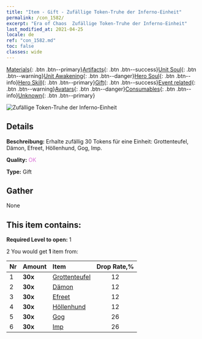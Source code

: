 ```yaml
---
title: "Item - Gift - Zufällige Token-Truhe der Inferno-Einheit"
permalink: /con_1582/
excerpt: "Era of Chaos  Zufällige Token-Truhe der Inferno-Einheit"
last_modified_at: 2021-04-25
locale: de
ref: "con_1582.md"
toc: false
classes: wide
---
```

 [Materials](/ItemsDE/){: .btn .btn--primary}[Artifacts](/ItemsDE/Artifacts/){: .btn .btn--success}[Unit Soul](/ItemsDE/UnitSoul/){: .btn .btn--warning}[Unit Awakening](/ItemsDE/UnitAwakening/){: .btn .btn--danger}[Hero Soul](/ItemsDE/HeroSoul/){: .btn .btn--info}[Hero Skill](/ItemsDE/HeroSkill/){: .btn .btn--primary}[Gift](/ItemsDE/Gift/){: .btn .btn--success}[Event related](/ItemsDE/Events/){: .btn .btn--warning}[Avatars](/ItemsDE/Avatars/){: .btn .btn--danger}[Consumables](/ItemsDE/Consumables/){: .btn .btn--info}[Unknown](/ItemsDE/Unknown/){: .btn .btn--primary}

 ![Zufällige Token-Truhe der Inferno-Einheit](/images/t/i_907198.png)

## Details
 **Beschreibung:** Erhalte zufällig 30 Tokens für eine Einheit: Grottenteufel, Dämon, Efreet, Höllenhund, Gog, Imp.

 **Quality:** <span style="color: #DA70D6">OK</span>

 **Type:** Gift

## Gather

  None

## This item contains:

 **Required Level to open:** 1

 2 You would get **1** item  from:

  | Nr | Amount |     Item    | Drop Rate,% |
  |:---|:-------|:------------|:---------:|
  | 1 |  **30x** | [Grottenteufel](/ItemsDE/unt_230/) | 12 | 
  | 2 |  **30x** | [Dämon](/ItemsDE/unt_229/) | 12 | 
  | 3 |  **30x** | [Efreet](/ItemsDE/unt_231/) | 12 | 
  | 4 |  **30x** | [Höllenhund](/ItemsDE/unt_228/) | 12 | 
  | 5 |  **30x** | [Gog](/ItemsDE/unt_227/) | 26 | 
  | 6 |  **30x** | [Imp](/ItemsDE/unt_226/) | 26 | 
